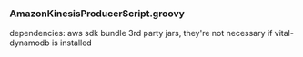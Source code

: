 

### AmazonKinesisProducerScript.groovy

dependencies: aws sdk bundle 3rd party jars, they're not necessary if vital-dynamodb is installed